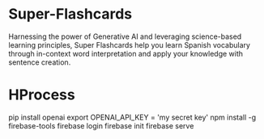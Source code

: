 # Super-Flashcards
Harnessing the power of Generative AI and leveraging science-based learning principles, Super Flashcards help you learn Spanish vocabulary through in-context word interpretation and apply your knowledge with sentence creation.

# HProcess
pip install openai
export OPENAI_API_KEY = 'my secret key'
npm install -g firebase-tools
firebase login
firebase init
firebase serve